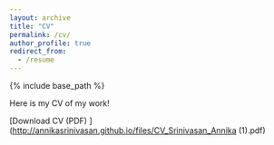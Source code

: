 ```yaml
---
layout: archive
title: "CV"
permalink: /cv/
author_profile: true
redirect_from:
  - /resume
---
```



{% include base_path %}

Here is my CV of my work!

[Download CV (PDF) ](http://annikasrinivasan.github.io/files/CV_Srinivasan_Annika (1).pdf)
